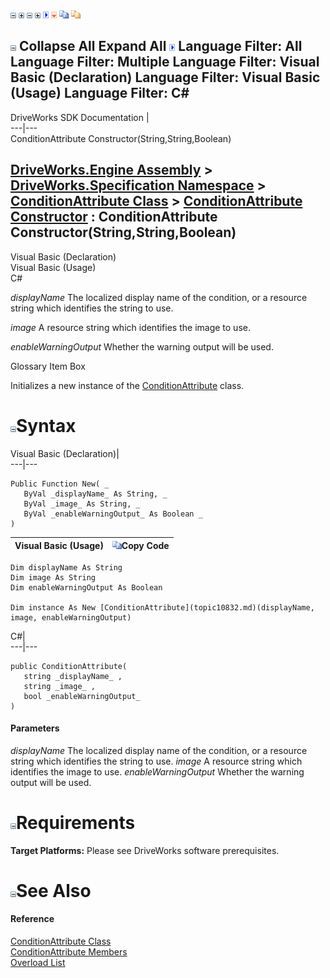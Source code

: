 ![](dotnetimages/collapse.gif) ![](dotnetimages/expand.gif) ![](dotnetimages/collapse.gif) ![](dotnetimages/expand.gif) ![](dotnetimages/drpdown.gif) ![](dotnetimages/drpdown_orange.gif) ![](dotnetimages/copycode.gif) ![](dotnetimages/copycodeHighlight.gif)

![](dotnetimages/collapse.gif) Collapse All Expand All ![](dotnetimages/drpdown.gif) Language Filter: All  Language Filter: Multiple  Language Filter: Visual Basic (Declaration) Language Filter: Visual Basic (Usage) Language Filter: C#  
---  
DriveWorks SDK Documentation  |   
---|---  
ConditionAttribute Constructor(String,String,Boolean)   
  
[DriveWorks.Engine Assembly](topic2156.md) > [DriveWorks.Specification Namespace](topic10764.md) > [ConditionAttribute Class](topic10832.md) > [ConditionAttribute Constructor](topic10838.md) : ConditionAttribute Constructor(String,String,Boolean)  
---  
  
Visual Basic (Declaration)    
Visual Basic (Usage)    
C# 

_displayName_
    The localized display name of the condition, or a resource string which identifies the string to use.

_image_
    A resource string which identifies the image to use.

_enableWarningOutput_
    Whether the warning output will be used.

Glossary Item Box

Initializes a new instance of the [ConditionAttribute](topic10832.md) class. 

# ![](dotnetimages/collapse.gif)Syntax

Visual Basic (Declaration)|   
---|---  
      
    
    Public Function New( _
       ByVal _displayName_ As String, _
       ByVal _image_ As String, _
       ByVal _enableWarningOutput_ As Boolean _
    )  
  
Visual Basic (Usage)| ![](dotnetimages/copycode.gif)Copy Code  
---|---  
      
    
    Dim displayName As String
    Dim image As String
    Dim enableWarningOutput As Boolean
     
    Dim instance As New [ConditionAttribute](topic10832.md)(displayName, image, enableWarningOutput)  
  
C#|   
---|---  
      
    
    public ConditionAttribute( 
       string _displayName_ ,
       string _image_ ,
       bool _enableWarningOutput_
    )  
  
#### Parameters

 _displayName_
    The localized display name of the condition, or a resource string which identifies the string to use.
_image_
    A resource string which identifies the image to use.
_enableWarningOutput_
    Whether the warning output will be used.

# ![](dotnetimages/collapse.gif)Requirements

**Target Platforms:** Please see DriveWorks software prerequisites.

# ![](dotnetimages/collapse.gif)See Also

#### Reference

[ConditionAttribute Class](topic10832.md)   
[ConditionAttribute Members](topic10833.md)   
[Overload List](topic10838.md)



